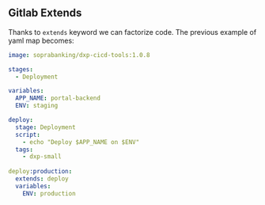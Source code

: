 ## Gitlab Extends

Thanks to `extends` keyword we can factorize code. The previous example of yaml map becomes:

```yaml
image: soprabanking/dxp-cicd-tools:1.0.8

stages:
  - Deployment

variables:
  APP_NAME: portal-backend
  ENV: staging

deploy:
  stage: Deployment
  script: 
    - echo "Deploy $APP_NAME on $ENV"
  tags:
    - dxp-small
    
deploy:production:
  extends: deploy
  variables:
    ENV: production
```

